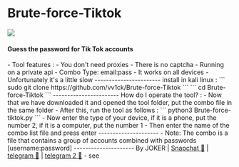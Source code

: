 # Brute-force-Tiktok

<img src="https://h.top4top.io/p_2096joa671.jpeg"></img>
<h4>Guess the password for Tik Tok accounts</h4>
- 
Tool features :
- You don't need proxies
- There is no captcha
- Running on a private api
- Combo Type: email:pass
- It works on all devices
- Unfortunately it's a little slow
-----------------------
install in kali linux :
<!--START_SECTION:waka-->
```
sudo git clone https://github.com/vv1ck/Brute-force-Tiktok
```
<!--END_SECTION:waka-->
<!--START_SECTION:waka-->
```
cd Brute-force-Tiktok
```
<!--END_SECTION:waka-->
-----------------------
How do I operate the tool? :
- Now that we have downloaded it and opened the tool folder, put the combo file in the same folder
- After this, run the tool as follows :
<!--START_SECTION:waka-->
```
python3 Brute-force-tiktok.py
```
<!--END_SECTION:waka-->
- Now enter the type of your device, if it is a phone, put the number 2, if it is a computer, put the number 1
- Then enter the name of the combo list file and press enter
---------------------
- Note: The combo is a file that contains a group of accounts combined with passwords [username:password]
---------------------
By JOKER | <a class="" href="https://www.snapchat.com/add/jokermr5oos4800?">Snapchat 👻</a> | <a class="" href="http://t.me/vv1ck">telegram 🔷</a> | <a class="" href="http://t.me/TweakPY">telegram 2 🔷</a>
-
see 
